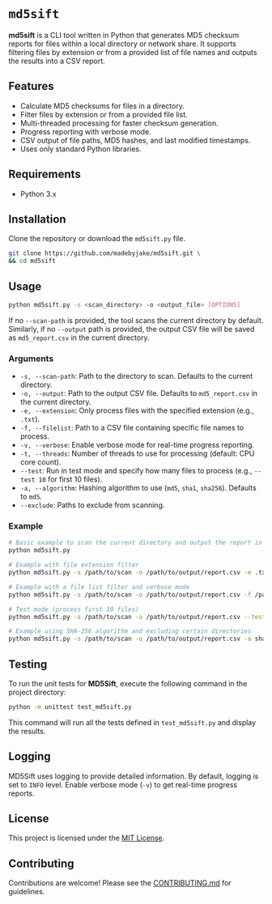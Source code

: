 # `md5sift`

**md5sift** is a CLI tool written in Python that generates MD5 checksum reports for files within a local directory or network share. It supports filtering files by extension or from a provided list of file names and outputs the results into a CSV report.

## Features

- Calculate MD5 checksums for files in a directory.
- Filter files by extension or from a provided file list.
- Multi-threaded processing for faster checksum generation.
- Progress reporting with verbose mode.
- CSV output of file paths, MD5 hashes, and last modified timestamps.
- Uses only standard Python libraries.

## Requirements

- Python 3.x

## Installation

Clone the repository or download the `md5sift.py` file.

```bash
git clone https://github.com/madebyjake/md5sift.git \
&& cd md5sift
```

## Usage

```bash
python md5sift.py -s <scan_directory> -o <output_file> [OPTIONS]
```

If no `--scan-path` is provided, the tool scans the current directory by default. Similarly, if no `--output` path is provided, the output CSV file will be saved as `md5_report.csv` in the current directory.

### Arguments

- `-s, --scan-path`: Path to the directory to scan. Defaults to the current directory.
- `-o, --output`: Path to the output CSV file. Defaults to `md5_report.csv` in the current directory.
- `-e, --extension`: Only process files with the specified extension (e.g., `.txt`).
- `-f, --filelist`: Path to a CSV file containing specific file names to process.
- `-v, --verbose`: Enable verbose mode for real-time progress reporting.
- `-t, --threads`: Number of threads to use for processing (default: CPU core count).
- `--test`: Run in test mode and specify how many files to process (e.g., `--test 10` for first 10 files).
- `-a, --algorithm`: Hashing algorithm to use (`md5`, `sha1`, `sha256`). Defaults to `md5`.
- `--exclude`: Paths to exclude from scanning.

### Example

```bash
# Basic example to scan the current directory and output the report in the current directory
python md5sift.py

# Example with file extension filter
python md5sift.py -s /path/to/scan -o /path/to/output/report.csv -e .txt

# Example with a file list filter and verbose mode
python md5sift.py -s /path/to/scan -o /path/to/output/report.csv -f /path/to/filelist.csv -v

# Test mode (process first 10 files)
python md5sift.py -s /path/to/scan -o /path/to/output/report.csv --test 10

# Example using SHA-256 algorithm and excluding certain directories
python md5sift.py -s /path/to/scan -o /path/to/output/report.csv -a sha256 --exclude /path/to/scan/exclude_dir
```

## Testing

To run the unit tests for **MD5Sift**, execute the following command in the project directory:

```bash
python -m unittest test_md5sift.py
```

This command will run all the tests defined in `test_md5sift.py` and display the results.

## Logging

MD5Sift uses logging to provide detailed information. By default, logging is set to `INFO` level. Enable verbose mode (`-v`) to get real-time progress reports.

## License

This project is licensed under the [MIT License](LICENSE).

## Contributing

Contributions are welcome! Please see the [CONTRIBUTING.md](CONTRIBUTING.md) for guidelines.
